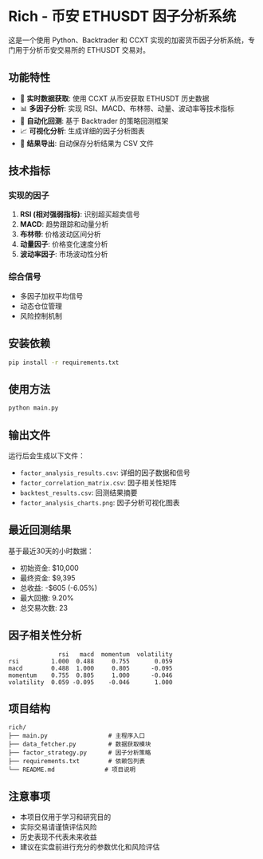 # Rich - 币安 ETHUSDT 因子分析系统

这是一个使用 Python、Backtrader 和 CCXT 实现的加密货币因子分析系统，专门用于分析币安交易所的 ETHUSDT 交易对。

## 功能特性

- 🔄 **实时数据获取**: 使用 CCXT 从币安获取 ETHUSDT 历史数据
- 📊 **多因子分析**: 实现 RSI、MACD、布林带、动量、波动率等技术指标
- 🤖 **自动化回测**: 基于 Backtrader 的策略回测框架
- 📈 **可视化分析**: 生成详细的因子分析图表
- 💾 **结果导出**: 自动保存分析结果为 CSV 文件

## 技术指标

### 实现的因子
1. **RSI (相对强弱指标)**: 识别超买超卖信号
2. **MACD**: 趋势跟踪和动量分析
3. **布林带**: 价格波动区间分析
4. **动量因子**: 价格变化速度分析
5. **波动率因子**: 市场波动性分析

### 综合信号
- 多因子加权平均信号
- 动态仓位管理
- 风险控制机制

## 安装依赖

```bash
pip install -r requirements.txt
```

## 使用方法

```bash
python main.py
```

## 输出文件

运行后会生成以下文件：
- `factor_analysis_results.csv`: 详细的因子数据和信号
- `factor_correlation_matrix.csv`: 因子相关性矩阵
- `backtest_results.csv`: 回测结果摘要
- `factor_analysis_charts.png`: 因子分析可视化图表

## 最近回测结果

基于最近30天的小时数据：
- 初始资金: $10,000
- 最终资金: $9,395
- 总收益: -$605 (-6.05%)
- 最大回撤: 9.20%
- 总交易次数: 23

## 因子相关性分析

```
              rsi   macd  momentum  volatility
rsi         1.000  0.488     0.755       0.059
macd        0.488  1.000     0.805      -0.095
momentum    0.755  0.805     1.000      -0.046
volatility  0.059 -0.095    -0.046       1.000
```

## 项目结构

```
rich/
├── main.py                 # 主程序入口
├── data_fetcher.py         # 数据获取模块
├── factor_strategy.py      # 因子分析策略
├── requirements.txt        # 依赖包列表
└── README.md              # 项目说明
```

## 注意事项

- 本项目仅用于学习和研究目的
- 实际交易请谨慎评估风险
- 历史表现不代表未来收益
- 建议在实盘前进行充分的参数优化和风险评估
